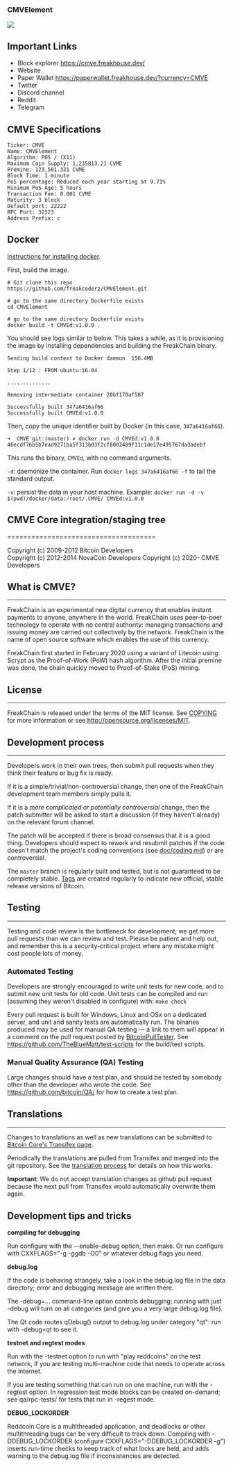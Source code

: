 ### CMVElement

<img src="https://cmve.freakhouse.dev/images/logo.png">

## Important Links

  * Block explorer https://cmve.freakhouse.dev/
  * Website 
  * Paper Wallet https://paperwallet.freakhouse.dev/?currency=CMVE
  * Twitter 
  * Discord channel 
  * Reddit 
  * Telegram 

## CMVE Specifications

```
Ticker: CMVE
Name: CMVElement
Algorithm: POS / (X11)
Maximum Coin Supply: 1,235813.21 CVME
Premine: 123,581.321 CVME
Block Time: 1 minute
PoS percentage: Reduced each year starting at 9.71%
Minimum PoS Age: 5 hours
Transaction Fee: 0.001 CVME
Maturity: 3 block
Default port: 22222
RPC Port: 32323
Address Prefix: c
```

## Docker
[Instructions for installing docker](https://www.docker.com/community-edition).

First, build the image.
```
# Git clone this repo
https://github.com/freakcoderz/CMVElement.git

# go to the same directory Dockerfile exists
cd CMVElement

# go to the same directory Dockerfile exists
docker build -t CMVEd:v1.0.0 .
```

You should see logs similar to below. This takes a while, as it is provisioning the image by installing dependencies and building the FreakChain binary.
```
Sending build context to Docker daemon  156.4MB

Step 1/12 : FROM ubuntu:16.04

..............

Removing intermediate container 20bf170af587

Successfully built 347a6416af66
Successfully built CMVEd:v1.0.0
```

Then, copy the unique identifier built by Docker (in this case, `347a6416af66`).
```
➜  CMVE git:(master) ✗ docker run -d CMVEd:v1.0.0
46ecdf76b5b7ead9271ba5f313b03f2cf8002489f11c1de17e495767da3adebf
```

This runs the binary, `CMVEd`, with no command arguments.

`-d`: daemonize the container. Run `docker logs 347a6416af66 -f` to tail the standard output.

`-v`: persist the data in your host machine. Example: `docker run -d -v $(pwd)/docker/data:/root/.CMVE/ CMVEd:v1.0.0`

## CMVE Core integration/staging tree
=====================================

Copyright (c) 2009-2012 Bitcoin Developers  
Copyright (c) 2012-2014 NovaCoin Developers 
Copyright (c) 2020- CMVE Developers

## What is CMVE?
----------------

FreakChain is an experimental new digital currency that enables instant payments to
anyone, anywhere in the world. FreakChain uses peer-to-peer technology to operate
with no central authority: managing transactions and issuing money are carried
out collectively by the network. FreakChain is the name of open source
software which enables the use of this currency.

FreakChain first started in February 2020 using a variant of Litecoin using Scrypt as
the Proof-of-Work (PoW) hash algorithm. After the initial premine was done, the chain
quickly moved to Proof-of-Stake (PoS) mining.


## License
-------

FreakChain is released under the terms of the MIT license. See [COPYING](COPYING) for more
information or see http://opensource.org/licenses/MIT.

## Development process
-------------------

Developers work in their own trees, then submit pull requests when they think
their feature or bug fix is ready.

If it is a simple/trivial/non-controversial change, then one of the FreakChain
development team members simply pulls it.

If it is a *more complicated or potentially controversial* change, then the patch
submitter will be asked to start a discussion (if they haven't already) on the relevant forum channel.

The patch will be accepted if there is broad consensus that it is a good thing.
Developers should expect to rework and resubmit patches if the code doesn't
match the project's coding conventions (see [doc/coding.md](doc/coding.md)) or are
controversial.

The `master` branch is regularly built and tested, but is not guaranteed to be
completely stable. [Tags](https://github.com/freakcoderz/FreakChain/tags) are created
regularly to indicate new official, stable release versions of Bitcoin.

## Testing
-------

Testing and code review is the bottleneck for development; we get more pull
requests than we can review and test. Please be patient and help out, and
remember this is a security-critical project where any mistake might cost people
lots of money.

### Automated Testing

Developers are strongly encouraged to write unit tests for new code, and to
submit new unit tests for old code. Unit tests can be compiled and run (assuming they weren't disabled in configure) with: `make check`

Every pull request is built for Windows, Linux and OSx on a dedicated server,
and unit and sanity tests are automatically run. The binaries produced may be
used for manual QA testing — a link to them will appear in a comment on the
pull request posted by [BitcoinPullTester](https://github.com/BitcoinPullTester). See https://github.com/TheBlueMatt/test-scripts
for the build/test scripts.

### Manual Quality Assurance (QA) Testing

Large changes should have a test plan, and should be tested by somebody other
than the developer who wrote the code.
See https://github.com/bitcoin/QA/ for how to create a test plan.

## Translations
------------

Changes to translations as well as new translations can be submitted to
[Bitcoin Core's Transifex page](https://www.transifex.com/projects/p/bitcoin/).

Periodically the translations are pulled from Transifex and merged into the git repository. See the
[translation process](doc/translation_process.md) for details on how this works.

**Important**: We do not accept translation changes as github pull request because the next
pull from Transifex would automatically overwrite them again.

Development tips and tricks
---------------------------

**compiling for debugging**

Run configure with the --enable-debug option, then make. Or run configure with
CXXFLAGS="-g -ggdb -O0" or whatever debug flags you need.

**debug.log**

If the code is behaving strangely, take a look in the debug.log file in the data directory;
error and debugging message are written there.

The -debug=... command-line option controls debugging; running with just -debug will turn
on all categories (and give you a very large debug.log file).

The Qt code routes qDebug() output to debug.log under category "qt": run with -debug=qt
to see it.

**testnet and regtest modes**

Run with the -testnet option to run with "play reddcoins" on the test network, if you
are testing multi-machine code that needs to operate across the internet.

If you are testing something that can run on one machine, run with the -regtest option.
In regression test mode blocks can be created on-demand; see qa/rpc-tests/ for tests
that run in -regest mode.

**DEBUG_LOCKORDER**

Reddcoin Core is a multithreaded application, and deadlocks or other multithreading bugs
can be very difficult to track down. Compiling with -DDEBUG_LOCKORDER (configure
CXXFLAGS="-DDEBUG_LOCKORDER -g") inserts run-time checks to keep track of what locks
are held, and adds warning to the debug.log file if inconsistencies are detected.